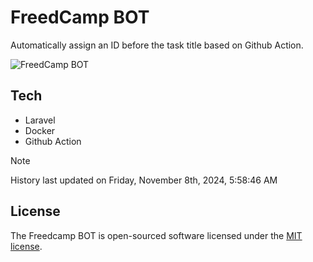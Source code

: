 # FreedCamp BOT

Automatically assign an ID before the task title based on Github Action.

![FreedCamp BOT](https://repository-images.githubusercontent.com/737932867/7d34798b-2680-471c-b089-a78a718d3d6a)

## Tech

- Laravel
- Docker
- Github Action

> [!NOTE]  
> History last updated on Friday, November 8th, 2024, 5:58:46 AM

## License

The Freedcamp BOT is open-sourced software licensed under the [MIT license](https://opensource.org/licenses/MIT).
